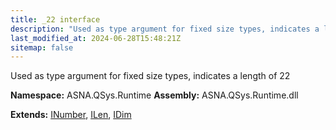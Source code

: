 ```yaml
---
title: _22 interface
description: "Used as type argument for fixed size types, indicates a length of 22  "
last_modified_at: 2024-06-28T15:48:21Z
sitemap: false
---
```


Used as type argument for fixed size types, indicates a length of 22 

**Namespace:** ASNA.QSys.Runtime
**Assembly:** ASNA.QSys.Runtime.dll

**Extends:** [INumber](/reference/runtime/qsys-runtime/i-number.html), [ILen](/reference/runtime/qsys-runtime/i-len.html), [IDim](/reference/runtime/qsys-runtime/i-dim.html)
<br>
<br>

